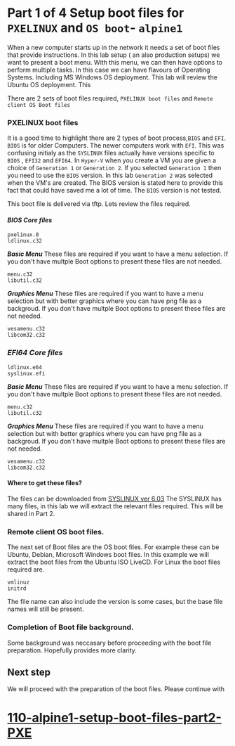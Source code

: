 # Part 1 of 4  Setup boot files for `PXELINUX` and `OS boot`- `alpine1`

When a new computer starts up in the network it needs a set of boot files that provide instructions. 
In this lab setup ( an also production setups) we want to present a boot menu.
With this menu, we can then have options to perform multiple tasks. In this case we can have flavours of Operating Systems.
Including MS Windows OS deployment. This lab will review the Ubuntu OS deployment.
This 

There are 2 sets of boot files required, `PXELINUX boot files` and `Remote client OS Boot files`

### PXELINUX boot files
It is a good time to highlight there are 2 types of boot process,`BIOS` and `EFI`.
`BIOS` is for older Computers. The newer computers work with `EFI`.
This was confusing initialy as the `SYSLINUX` files actually have versions specific to `BIOS` , `EFI32` and `EFI64`. 
In `Hyper-V` when you create a VM you are given a choice of `Generation 1` or `Generation 2`. 
If you selected `Generation 1` then you need to use the `BIOS` version.
In this lab `Generation 2` was selected when the VM's are created. The BIOS version is stated here to provide this fact that could have saved me a lot of time.
The `BIOS` version is not tested.

This boot file is delivered via tftp.
Lets review the files required.


  
#### ***BIOS Core files***
```
pxelinux.0
ldlinux.c32
```
***Basic Menu***
These files are required if you want to have a menu selection.
If you don't have multple Boot options to present these files are not needed.
```
menu.c32
libutil.c32
```
***Graphics Menu***
These files are required if you want to have a menu selection but with better graphics where you can have png file as a backgroud.
If you don't have multple Boot options to present these files are not needed.

```
vesamenu.c32
libcom32.c32
```

### ***EFI64 Core files***
```
ldlinux.e64
syslinux.efi
```
***Basic Menu***
These files are required if you want to have a menu selection.
If you don't have multple Boot options to present these files are not needed.
```
menu.c32
libutil.c32
```
***Graphics Menu***
These files are required if you want to have a menu selection but with better graphics where you can have png file as a backgroud.
If you don't have multple Boot options to present these files are not needed.

```
vesamenu.c32
libcom32.c32
```

#### Where to get these files?

The files can be downloaded from
[SYSLINUX ver 6.03](https://mirrors.edge.kernel.org/pub/linux/utils/boot/syslinux/6.xx/syslinux-6.03.zip)
The SYSLINUX has many files, in this lab we will extract the relevant files required. This will be shared in Part 2.
### Remote client OS boot files.
The next set of Boot files are the OS boot files. For example these can be Ubuntu, Debian, Microsoft Windows boot files.
In this example we will extract the boot files from the Ubuntu ISO LiveCD.
For Linux the boot files required are. 
```
vmlinuz
initrd
```
The file name can also include the version is some cases, but the base file names will still be present.

### Completion of Boot file background.
Some background was neccasary before proceeding with the boot file preparation. Hopefully provides more clarity.



## Next step

We will proceed with the preparation of the boot files.
Please continue with 
# [110-alpine1-setup-boot-files-part2-PXE](./110-alpine1-setup-boot-files-part2-PXE.md)

